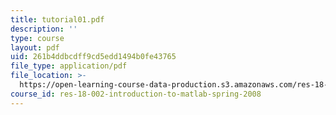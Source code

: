 ```yaml
---
title: tutorial01.pdf
description: ''
type: course
layout: pdf
uid: 261b4ddbcdff9cd5edd1494b0fe43765
file_type: application/pdf
file_location: >-
  https://open-learning-course-data-production.s3.amazonaws.com/res-18-002-introduction-to-matlab-spring-2008/261b4ddbcdff9cd5edd1494b0fe43765_tutorial01.pdf
course_id: res-18-002-introduction-to-matlab-spring-2008
---
```

